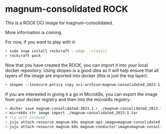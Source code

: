 # magnum-consolidated ROCK

This is a ROCK OCI image for magnum-consolidated.

More information is coming.

For now, if you want to play with it:

```bash
> sudo snap install rockcraft --edge --classic
> rockcraft pack
```

Now that you have created the ROCK, you can import it into
your local docker repository. Using skopeo is a good idea as
it will help ensure that all layers of the image are imported
into docker (this is just the top layer).

```bash
> skopeo --insecure-policy copy oci-archive:magnum-consolidated_2023.1_amd64.rock docker-daemon:magnum-consolidated:2023.1
```

If you are interested in giving it a go in Microk8s, you can
export the image from your docker registry and then into the
microk8s registry:

```bash
> docker save magnum-consolidated:2023.1 > ./magnum-consolidated_2023.1.tar
> microk8s ctr image import ./magnum-consolidated_2023.1.tar
# Try with sunbeam
> juju attach-resource magnum-k8s magnum-api-image=magnum-consolidated:2023.1
> juju attach-resource magnum-k8s magnum-conductor-image=magnum-consolidated:2023.1
```
